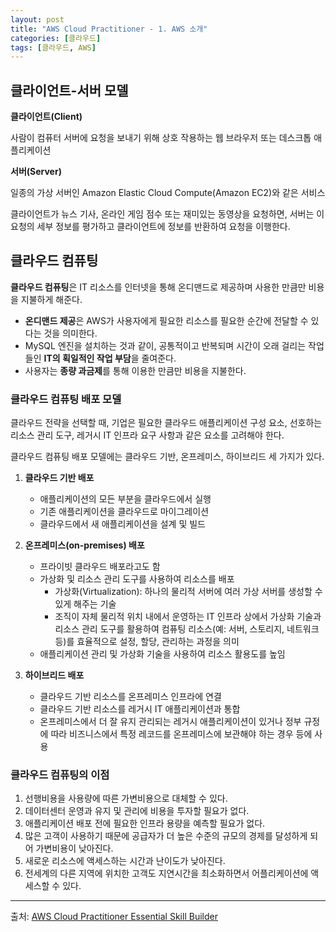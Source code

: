 ```yaml
---
layout: post
title: "AWS Cloud Practitioner - 1. AWS 소개"
categories: [클라우드]
tags: [클라우드, AWS]
---
```


## **클라이언트-서버 모델**

**클라이언트(Client)**

사람이 컴퓨터 서버에 요청을 보내기 위해 상호 작용하는 웹 브라우저 또는 데스크톱 애플리케이션

**서버(Server)**

일종의 가상 서버인 Amazon Elastic Cloud Compute(Amazon EC2)와 같은 서비스

클라이언트가 뉴스 기사, 온라인 게임 점수 또는 재미있는 동영상을 요청하면, 서버는 이 요청의 세부 정보를 평가하고 클라이언트에 정보를 반환하여 요청을 이행한다.

## **클라우드 컴퓨팅**

**클라우드 컴퓨팅**은 IT 리소스를 인터넷을 통해 온디맨드로 제공하며 사용한 만큼만 비용을 지불하게 해준다.

- **온디맨드 제공**은 AWS가 사용자에게 필요한 리소스를 필요한 순간에 전달할 수 있다는 것을 의미한다.
- MySQL 엔진을 설치하는 것과 같이, 공통적이고 반복되며 시간이 오래 걸리는 작업들인 **IT의 획일적인 작업 부담**을 줄여준다.
- 사용자는 **종량 과금제**를 통해 이용한 만큼만 비용을 지불한다.

### **클라우드 컴퓨팅 배포 모델**

클라우드 전략을 선택할 때, 기업은 필요한 클라우드 애플리케이션 구성 요소, 선호하는 리소스 관리 도구, 레거시 IT 인프라 요구 사항과 같은 요소를 고려해야 한다.

클라우드 컴퓨팅 배포 모델에는 클라우드 기반, 온프레미스, 하이브리드 세 가지가 있다.

1. **클라우드 기반 배포**

   - 애플리케이션의 모든 부분을 클라우드에서 실행
   - 기존 애플리케이션을 클라우드로 마이그레이션
   - 클라우드에서 새 애플리케이션을 설계 및 빌드

2. **온프레미스(on-premises) 배포**

   - 프라이빗 클라우드 배포라고도 함
   - 가상화 및 리소스 관리 도구를 사용하여 리소스를 배포
     - 가상화(Virtualization): 하나의 물리적 서버에 여러 가상 서버를 생성할 수 있게 해주는 기술
     - 조직이 자체 물리적 위치 내에서 운영하는 IT 인프라 상에서 가상화 기술과 리소스 관리 도구를 활용하여 컴퓨팅 리소스(예: 서버, 스토리지, 네트워크 등)를 효율적으로 설정, 할당, 관리하는 과정을 의미
   - 애플리케이션 관리 및 가상화 기술을 사용하여 리소스 활용도를 높임

3. **하이브리드 배포**
   - 클라우드 기반 리소스를 온프레미스 인프라에 연결
   - 클라우드 기반 리소스를 레거시 IT 애플리케이션과 통합
   - 온프레미스에서 더 잘 유지 관리되는 레거시 애플리케이션이 있거나 정부 규정에 따라 비즈니스에서 특정 레코드를 온프레미스에 보관해야 하는 경우 등에 사용

### **클라우드 컴퓨팅의 이점**

1. 선행비용을 사용량에 따른 가변비용으로 대체할 수 있다.
2. 데이터센터 운영과 유지 및 관리에 비용을 투자할 필요가 없다.
3. 애플리케이션 배포 전에 필요한 인프라 용량을 예측할 필요가 없다.
4. 많은 고객이 사용하기 때문에 공급자가 더 높은 수준의 규모의 경제를 달성하게 되어 가변비용이 낮아진다.
5. 새로운 리소스에 액세스하는 시간과 난이도가 낮아진다.
6. 전세계의 다른 지역에 위치한 고객도 지연시간을 최소화하면서 어플리케이션에 액세스할 수 있다.

---

출처: [AWS Cloud Practitioner Essential Skill Builder](https://explore.skillbuilder.aws/learn/course/1928/play/6248/aws-cloud-practitioner-essentials-korean)
